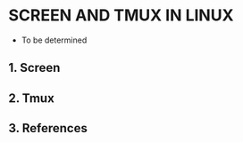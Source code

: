 # **SCREEN AND TMUX IN LINUX**

- To be determined

## **1. Screen**

## **2. Tmux**

## **3. References**
